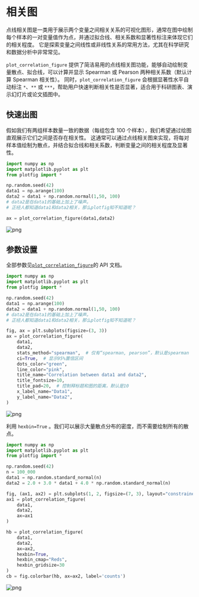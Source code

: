 # 相关图

点线相关图是一类用于展示两个变量之间相关关系的可视化图形，通常在图中绘制每个样本的一对变量值作为点，并通过拟合线、相关系数和显著性标注来体现它们的相关程度。
它是探索变量之间线性或非线性关系的常用方法，尤其在科学研究和数据分析中非常常见。

`plot_correlation_figure` 提供了简洁易用的点线相关图功能，能够自动绘制变量散点、拟合线，可以计算并显示 Spearman 或 Pearson 两种相关系数（默认计算 Spearman 相关性）。
同时，`plot_correlation_figure` 会根据显著性水平自动标注 `*`、`**` 或 `***`，帮助用户快速判断相关性是否显著，适合用于科研图表、演示幻灯片或论文插图中。

## 快速出图

假如我们有两组样本数量一致的数据（每组包含 100 个样本），我们希望通过绘图直观展示它们之间是否存在相关性。
这通常可以通过点线相关图来实现，将每对样本值绘制为散点，并结合拟合线和相关系数，判断变量之间的相关程度及显著性。


```python
import numpy as np
import matplotlib.pyplot as plt
from plotfig import *

np.random.seed(42)
data1 = np.arange(100)
data2 = data1 + np.random.normal(1,50, 100)
# data2是在data1的基础上加上了噪声。
# 正经人都知道data1和data2相关，那么plotfig知不知道呢？

ax = plot_correlation_figure(data1,data2)
```


    
![png](correlation_files/correlation_4_0.png)
    


## 参数设置

全部参数见[`plot_correlation_figure`](../api/index.md/#plotfig.correlation)的 API 文档。


```python
import numpy as np
import matplotlib.pyplot as plt
from plotfig import *

np.random.seed(42)
data1 = np.arange(100)
data2 = data1 + np.random.normal(1,50, 100)
# data2是在data1的基础上加上了噪声。
# 正经人都知道data1和data2相关，那么plotfig知不知道呢？

fig, ax = plt.subplots(figsize=(3, 3))
ax = plot_correlation_figure(
    data1,
    data2,
    stats_method="spearman",  # 仅有“spearman, pearson”，默认是spearman
    ci=True,  # 显示95%置信区间
    dots_color="green",
    line_color="pink",
    title_name="Correlation between data1 and data2",
    title_fontsize=10,
    title_pad=20,  # 控制释标题和图的距离，默认是10
    x_label_name="Data1",
    y_label_name="Data2",
)
```


    
![png](correlation_files/correlation_7_0.png)
    


利用 `hexbin=True` 。我们可以展示大量散点分布的密度，而不需要绘制所有的散点。


```python
import numpy as np
import matplotlib.pyplot as plt
from plotfig import *

np.random.seed(42)
n = 100_000
data1 = np.random.standard_normal(n)
data2 = 2.0 + 3.0 * data1 + 4.0 * np.random.standard_normal(n)

fig, (ax1, ax2) = plt.subplots(1, 2, figsize=(7, 3), layout="constrained")
ax1 = plot_correlation_figure(
    data1,
    data2,
    ax=ax1
)

hb = plot_correlation_figure(
    data1,
    data2,
    ax=ax2,
    hexbin=True,
    hexbin_cmap="Reds",
    hexbin_gridsize=30
)
cb = fig.colorbar(hb, ax=ax2, label='counts')
```


    
![png](correlation_files/correlation_9_0.png)
    

